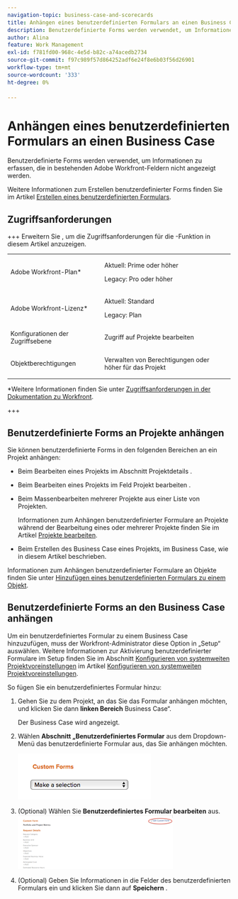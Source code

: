```yaml
---
navigation-topic: business-case-and-scorecards
title: Anhängen eines benutzerdefinierten Formulars an einen Business Case
description: Benutzerdefinierte Forms werden verwendet, um Informationen zu erfassen, die in bestehenden Adobe Workfront-Feldern nicht angezeigt werden.
author: Alina
feature: Work Management
exl-id: f781fd00-968c-4e5d-b82c-a74acedb2734
source-git-commit: f97c989f57d864252adf6e24f8e6b03f56d26901
workflow-type: tm+mt
source-wordcount: '333'
ht-degree: 0%

---
```


# Anhängen eines benutzerdefinierten Formulars an einen Business Case

Benutzerdefinierte Forms werden verwendet, um Informationen zu erfassen, die in bestehenden Adobe Workfront-Feldern nicht angezeigt werden. 

Weitere Informationen zum Erstellen benutzerdefinierter Forms finden Sie im Artikel [Erstellen eines benutzerdefinierten Formulars](/help/quicksilver/administration-and-setup/customize-workfront/create-manage-custom-forms/form-designer/design-a-form/design-a-form.md).

## Zugriffsanforderungen

<!--Audit: 06/2025-->

+++ Erweitern Sie , um die Zugriffsanforderungen für die -Funktion in diesem Artikel anzuzeigen.

<table style="table-layout:auto"> 
 <col> 
 <col> 
 <tbody> 
  <tr> 
   <td role="rowheader"><p>Adobe Workfront-Plan*</p></td> 
   <td> <p>Aktuell: Prime oder höher</p>
   <p>Legacy: Pro oder höher</p> </td> 
  </tr> 
  <tr> 
   <td role="rowheader"><p>Adobe Workfront-Lizenz*</p></td> 
   <td> 
   <p>Aktuell: Standard </p> 
   <p>Legacy: Plan </p> </td> 
  </tr> 
  <tr> 
   <td role="rowheader">Konfigurationen der Zugriffsebene</td> 
   <td> <p>Zugriff auf Projekte bearbeiten</p>  </td> 
  </tr> 
  <tr> 
   <td role="rowheader"><p>Objektberechtigungen</p></td> 
   <td> <p>Verwalten von Berechtigungen oder höher für das Projekt</p>  </td> 
  </tr> 
 </tbody> 
</table>

*Weitere Informationen finden Sie unter [Zugriffsanforderungen in der Dokumentation zu Workfront](/help/quicksilver/administration-and-setup/add-users/access-levels-and-object-permissions/access-level-requirements-in-documentation.md).

+++

## Benutzerdefinierte Forms an Projekte anhängen

Sie können benutzerdefinierte Forms in den folgenden Bereichen an ein Projekt anhängen:

* Beim Bearbeiten eines Projekts im Abschnitt Projektdetails .
* Beim Bearbeiten eines Projekts im Feld Projekt bearbeiten .
* Beim Massenbearbeiten mehrerer Projekte aus einer Liste von Projekten.

  Informationen zum Anhängen benutzerdefinierter Formulare an Projekte während der Bearbeitung eines oder mehrerer Projekte finden Sie im Artikel [Projekte bearbeiten](../../../manage-work/projects/manage-projects/edit-projects.md).

* Beim Erstellen des Business Case eines Projekts, im Business Case, wie in diesem Artikel beschrieben.

Informationen zum Anhängen benutzerdefinierter Formulare an Objekte finden Sie unter [Hinzufügen eines benutzerdefinierten Formulars zu einem Objekt](../../../workfront-basics/work-with-custom-forms/add-a-custom-form-to-an-object.md).

## Benutzerdefinierte Forms an den Business Case anhängen

Um ein benutzerdefiniertes Formular zu einem Business Case hinzuzufügen, muss der Workfront-Administrator diese Option in „Setup“ auswählen. Weitere Informationen zur Aktivierung benutzerdefinierter Formulare im Setup finden Sie im Abschnitt [Konfigurieren von systemweiten Projektvoreinstellungen](../../../administration-and-setup/set-up-workfront/configure-system-defaults/set-project-preferences.md) im Artikel [Konfigurieren von systemweiten Projektvoreinstellungen](../../../administration-and-setup/set-up-workfront/configure-system-defaults/set-project-preferences.md).

So fügen Sie ein benutzerdefiniertes Formular hinzu:

1. Gehen Sie zu dem Projekt, an das Sie das Formular anhängen möchten, und klicken Sie dann **linken Bereich** Business Case“.

   Der Business Case wird angezeigt.

1. Wählen **Abschnitt „Benutzerdefiniertes Formular** aus dem Dropdown-Menü das benutzerdefinierte Formular aus, das Sie anhängen möchten.

   ![Benutzerdefinierte Formulare - Dropdown](assets/custom-forms-drop-down-menu.png)

1. (Optional) Wählen Sie **Benutzerdefiniertes Formular bearbeiten** aus.\
   ![Benutzerdefiniertes Formular bearbeiten](assets/acf1-350x122.png)

1. (Optional) Geben Sie Informationen in die Felder des benutzerdefinierten Formulars ein und klicken Sie dann auf **Speichern** .
